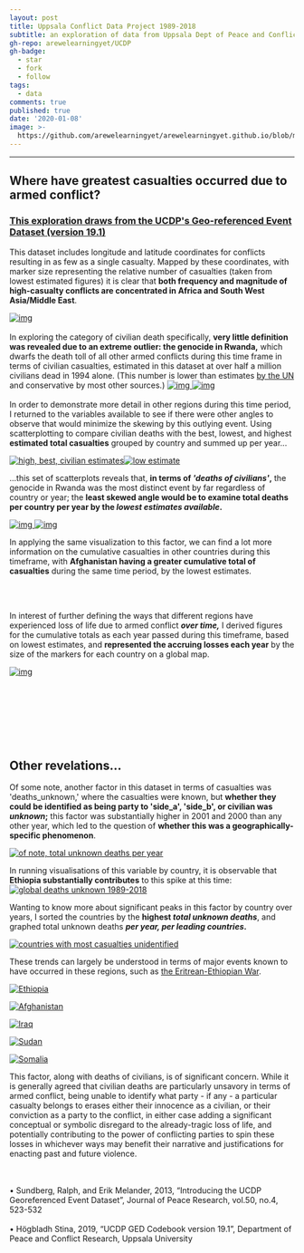 ```yaml
---
layout: post
title: Uppsala Conflict Data Project 1989-2018
subtitle: an exploration of data from Uppsala Dept of Peace and Conflict Research
gh-repo: arewelearningyet/UCDP
gh-badge:
  - star
  - fork
  - follow
tags:
  - data
comments: true
published: true
date: '2020-01-08'
image: >-
  https://github.com/arewelearningyet/arewelearningyet.github.io/blob/master/img/UCDP_homepage_thumb.png?raw=true
---
```

****
## Where have greatest casualties occurred due to armed conflict?
### [This exploration draws from the UCDP's Geo-referenced Event Dataset (version 19.1)](https://ucdp.uu.se/exploratory)



This dataset includes longitude and latitude coordinates for conflicts resulting in as few as a single casualty.
Mapped by these coordinates, with marker size representing the relative number of casualties (taken from lowest estimated figures) it is clear that **both frequency and magnitude of high-casualty conflicts are concentrated in Africa and South West Asia/Middle East**.

[![img](https://github.com/arewelearningyet/arewelearningyet.github.io/blob/master/img/UCDP_georef.png?raw=true)](https://colab.research.google.com/drive/1EvIwlftRAd3tB0s3Es6WNboqZM4skZiq#scrollTo=m8h4osZ2VSyd&line=5&uniqifier=1)<br><br>
In exploring the category of civilian death specifically, **very little definition was revealed due to an extreme outlier: the genocide in Rwanda,** which dwarfs the death toll of all other armed conflicts during this time frame in terms of civilian casualties, estimated in this dataset at over half a million civilians dead in 1994 alone. (This number is lower than estimates [by the UN](https://www.un.org/en/preventgenocide/rwanda/historical-background.shtml) and conservative by most other sources.)
[![img](https://github.com/arewelearningyet/arewelearningyet.github.io/blob/master/img/UCDP_civbycountry_global.png?raw=true)
![img](https://github.com/arewelearningyet/arewelearningyet.github.io/blob/master/img/UCDP_civbycountry_zoom.png?raw=true)](https://colab.research.google.com/drive/1EvIwlftRAd3tB0s3Es6WNboqZM4skZiq#scrollTo=aSP1vnICEsLJ&line=3&uniqifier=1)
<br><br>
In order to demonstrate more detail in other regions during this time period, I returned to the variables available to see if there were other angles to observe that would minimize the skewing by this outlying event. Using scatterplotting to compare civilian deaths with the best, lowest, and highest **estimated total casualties** grouped by country and summed up per year...

[![high, best, civilian estimates](https://github.com/arewelearningyet/arewelearningyet.github.io/blob/master/img/UCDP_low_differentiation_scatter.png?raw=true)![low estimate](https://github.com/arewelearningyet/arewelearningyet.github.io/blob/master/img/UCDP_differentiation_scatter_low.png?raw=true)](https://colab.research.google.com/drive/1EvIwlftRAd3tB0s3Es6WNboqZM4skZiq#scrollTo=2FKpPSdsRaUr&line=3&uniqifier=1)

...this set of scatterplots reveals that, **in terms of _'deaths of civilians'_,** the genocide in Rwanda was the most distinct event by far regardless of country or year; the **least skewed angle would be to examine total deaths per country per year by the _lowest estimates available_.**

[![img](https://github.com/arewelearningyet/arewelearningyet.github.io/blob/master/img/UCDP_lowbycountry_global.png?raw=true)
![img](https://github.com/arewelearningyet/arewelearningyet.github.io/blob/master/img/UCDP_lowbycountry_zoom.png?raw=true)](https://colab.research.google.com/drive/1EvIwlftRAd3tB0s3Es6WNboqZM4skZiq#scrollTo=2uzTQXV-VNUL&line=2&uniqifier=1)

In applying the same visualization to this factor, we can find a lot more information on the cumulative casualties in other countries during this timeframe, with **Afghanistan having a greater cumulative total of casualties** during the same time period, by the lowest estimates.

<br><br>

In interest of further defining the ways that different regions have experienced loss of life due to armed conflict **_over time,_** I derived figures for the cumulative totals as each year passed during this timeframe, based on lowest estimates, and **represented the accruing losses each year** by the size of the markers for each country on a global map.

[![img](https://github.com/arewelearningyet/arewelearningyet.github.io/blob/master/img/UCD_chorotime.gif?raw=true)](https://colab.research.google.com/drive/1E8vPKDzq3D9NvQJm68W80h4-hmbTj6RA#scrollTo=RzYXcsVtPxqS)

<br><br><br><br><br><br>
## Other revelations...

Of some note, another factor in this dataset in terms of casualties was 'deaths_unknown,' where the casualties were known, but **whether they could be identified as being party to 'side_a', 'side_b', or civilian was _unknown_;** this factor was substantially higher in 2001 and 2000 than any other year, which led to the question of **whether this was a geographically-specific phenomenon**.<br>

[![of note, total unknown deaths per year](https://github.com/arewelearningyet/arewelearningyet.github.io/blob/master/img/UCDP_deaths_unknown.png?raw=true)](https://colab.research.google.com/drive/1EvIwlftRAd3tB0s3Es6WNboqZM4skZiq#scrollTo=IF5aFxBNfiWE&line=2&uniqifier=1)

In running visualisations of this variable by country, it is observable that **Ethiopia substantially contributes** to this spike at this time:
[![global deaths unknown 1989-2018](https://github.com/arewelearningyet/arewelearningyet.github.io/blob/master/img/UCDP_deaths_unknown_global.png?raw=true)](https://colab.research.google.com/drive/1EvIwlftRAd3tB0s3Es6WNboqZM4skZiq#scrollTo=Db3NyJl9Cf68&line=4&uniqifier=1)

Wanting to know more about significant peaks in this factor by country over years, I sorted the countries by the **highest _total unknown deaths_**, and graphed total unknown deaths **_per year, per leading countries_.**

[![countries with most casualties unidentified](https://github.com/arewelearningyet/arewelearningyet.github.io/blob/master/img/UCDP_deaths_unknown_sort.png?raw=true)](https://colab.research.google.com/drive/1EvIwlftRAd3tB0s3Es6WNboqZM4skZiq#scrollTo=2eyuaD3fDqsU)

These trends can largely be understood in terms of major events known to have occurred in these regions, such as [the Eritrean-Ethiopian War](https://en.wikipedia.org/wiki/Eritrean%E2%80%93Ethiopian_War#Casualties,_displacement_and_economic_disruption).

[![Ethiopia](https://github.com/arewelearningyet/arewelearningyet.github.io/blob/master/img/UCDP_Ethiopia_deaths_unknown.png?raw=true)](https://colab.research.google.com/drive/1EvIwlftRAd3tB0s3Es6WNboqZM4skZiq#scrollTo=IGUu2Dl3Et9l)


[![Afghanistan](https://github.com/arewelearningyet/arewelearningyet.github.io/blob/master/img/UCDP_Afghanistan_deaths_unknown.png?raw=true)](https://colab.research.google.com/drive/1EvIwlftRAd3tB0s3Es6WNboqZM4skZiq#scrollTo=JQgTD-lpiLyQ)


[![Iraq](https://github.com/arewelearningyet/arewelearningyet.github.io/blob/master/img/UCDP_Iraq_deaths_unknown.png?raw=true)](https://colab.research.google.com/drive/1EvIwlftRAd3tB0s3Es6WNboqZM4skZiq#scrollTo=WbEsQKIIiLCA)


[![Sudan](https://github.com/arewelearningyet/arewelearningyet.github.io/blob/master/img/UCDP_Sudan_deaths_unknown.png?raw=true)](https://colab.research.google.com/drive/1EvIwlftRAd3tB0s3Es6WNboqZM4skZiq#scrollTo=Hi4UaIVxiK1x)


[![Somalia](https://github.com/arewelearningyet/arewelearningyet.github.io/blob/master/img/UCDP_Somalia_deaths_unknown.png?raw=true)](https://colab.research.google.com/drive/1EvIwlftRAd3tB0s3Es6WNboqZM4skZiq#scrollTo=fL8WrLISG5hj)


   This factor, along with deaths of civilians, is of significant concern. While it is generally agreed that civilian deaths are particularly unsavory in terms of armed conflict, being unable to identify what party - if any - a particular casualty belongs to erases either their innocence as a civilian, or their conviction as a party to the conflict, in either case adding a significant conceptual or symbolic disregard to the already-tragic loss of life, and potentially contributing to the power of conflicting parties to spin these losses in whichever ways may benefit their narrative and justifications for enacting past and future violence. 
   
   <br><br>
   • Sundberg, Ralph, and Erik Melander, 2013, “Introducing the UCDP Georeferenced Event Dataset”, Journal of Peace Research, vol.50, no.4, 523-532<br><br>
   • Högbladh Stina, 2019, “UCDP GED
Codebook version 19.1”, Department of Peace and Conflict Research, Uppsala
University
